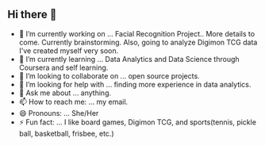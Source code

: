 ## Hi there 👋
- 🔭 I’m currently working on ... Facial Recognition Project.. More details to come. Currently brainstorming. Also, going to analyze Digimon TCG data I've created myself very soon.
- 🌱 I’m currently learning ... Data Analytics and Data Science through Coursera and self learning.
- 👯 I’m looking to collaborate on ... open source projects.
- 🤔 I’m looking for help with ... finding more experience in data analytics.
- 💬 Ask me about ... anything. 
- 📫 How to reach me: ... my email.
- 😄 Pronouns: ... She/Her
- ⚡ Fun fact: ... I like board games, Digimon TCG, and sports(tennis, pickle ball, basketball, frisbee, etc.)

<!--
**CatTastic23/CatTastic23** is a ✨ _special_ ✨ repository because its `README.md` (this file) appears on your GitHub profile.

Here are some ideas to get you started:

- 🔭 I’m currently working on ...
- 🌱 I’m currently learning ...
- 👯 I’m looking to collaborate on ...
- 🤔 I’m looking for help with ...
- 💬 Ask me about ...
- 📫 How to reach me: ...
- 😄 Pronouns: ...
- ⚡ Fun fact: ...
-->
